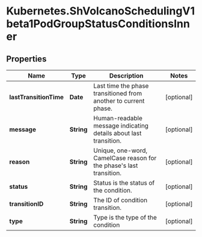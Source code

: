 # Kubernetes.ShVolcanoSchedulingV1beta1PodGroupStatusConditionsInner

## Properties

Name | Type | Description | Notes
------------ | ------------- | ------------- | -------------
**lastTransitionTime** | **Date** | Last time the phase transitioned from another to current phase. | [optional] 
**message** | **String** | Human-readable message indicating details about last transition. | [optional] 
**reason** | **String** | Unique, one-word, CamelCase reason for the phase&#39;s last transition. | [optional] 
**status** | **String** | Status is the status of the condition. | [optional] 
**transitionID** | **String** | The ID of condition transition. | [optional] 
**type** | **String** | Type is the type of the condition | [optional] 



